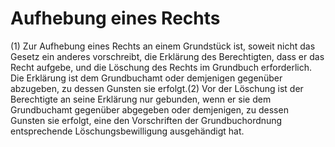 # Aufhebung eines Rechts

(1) Zur Aufhebung eines Rechts an einem Grundstück ist, soweit nicht das Gesetz ein anderes vorschreibt, die Erklärung des Berechtigten, dass er das Recht aufgebe, und die Löschung des Rechts im Grundbuch erforderlich. Die Erklärung ist dem Grundbuchamt oder demjenigen gegenüber abzugeben, zu dessen Gunsten sie erfolgt.(2) Vor der Löschung ist der Berechtigte an seine Erklärung nur gebunden, wenn er sie dem Grundbuchamt gegenüber abgegeben oder demjenigen, zu dessen Gunsten sie erfolgt, eine den Vorschriften der Grundbuchordnung entsprechende Löschungsbewilligung ausgehändigt hat. 


